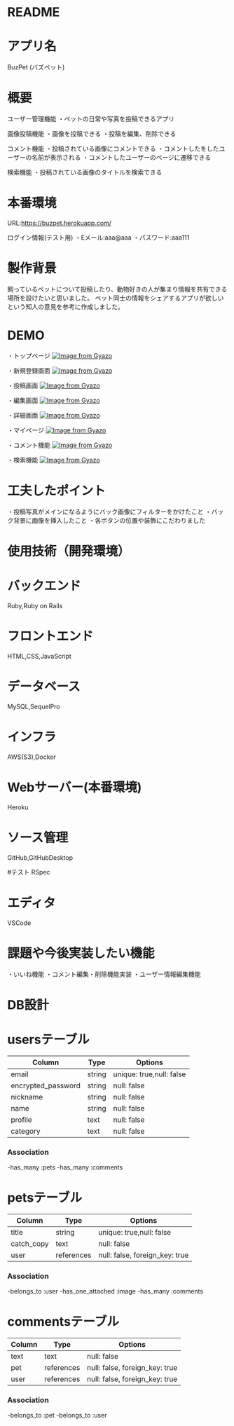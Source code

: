 # README
# アプリ名
 BuzPet  (バズペット)


# 概要
ユーザー管理機能
・ペットの日常や写真を投稿できるアプリ


画像投稿機能
・画像を投稿できる
・投稿を編集、削除できる

コメント機能
・投稿されている画像にコメントできる
・コメントしたをしたユーザーの名前が表示される
・コメントしたユーザーのページに遷移できる

検索機能
・投稿されている画像のタイトルを検索できる

# 本番環境
URL:https://buzpet.herokuapp.com/

ログイン情報(テスト用)
・Eメール:aaa@aaa
・パスワード:aaa111


# 製作背景
飼っているペットについて投稿したり、動物好きの人が集まり情報を共有できる場所を設けたいと思いました。
ペット同士の情報をシェアするアプリが欲しいという知人の意見を参考に作成しました。

# DEMO
・トップページ
[![Image from Gyazo](https://i.gyazo.com/894349979608611669859198eb6757f6.gif)](https://gyazo.com/894349979608611669859198eb6757f6)


・新規登録画面
[![Image from Gyazo](https://i.gyazo.com/099995f6b0522772cb71138e804b6aab.gif)](https://gyazo.com/099995f6b0522772cb71138e804b6aab)

・投稿画面
[![Image from Gyazo](https://i.gyazo.com/0f7a94de784adc57b3363b1a82689fbc.gif)](https://gyazo.com/0f7a94de784adc57b3363b1a82689fbc)

・編集画面
[![Image from Gyazo](https://i.gyazo.com/fbbfb7b801bab8da7a67e1568e7edf4e.gif)](https://gyazo.com/fbbfb7b801bab8da7a67e1568e7edf4e)


・詳細画面
[![Image from Gyazo](https://i.gyazo.com/a288d32d99b14014dd531959299026f5.gif)](https://gyazo.com/a288d32d99b14014dd531959299026f5)

・マイページ
[![Image from Gyazo](https://i.gyazo.com/da754665db4c498a69baf154f725d3ba.gif)](https://gyazo.com/da754665db4c498a69baf154f725d3ba)

・コメント機能
[![Image from Gyazo](https://i.gyazo.com/714eecf795af5dd52d87f1a1ea2e8edd.gif)](https://gyazo.com/714eecf795af5dd52d87f1a1ea2e8edd)


・検索機能
[![Image from Gyazo](https://i.gyazo.com/a4832bf2149cae9b6ec5ba05bf03db3c.gif)](https://gyazo.com/a4832bf2149cae9b6ec5ba05bf03db3c)




# 工夫したポイント

・投稿写真がメインになるようにバック画像にフィルターをかけたこと
・バック背景に画像を挿入したこと
・各ボタンの位置や装飾にこだわりました

# 使用技術（開発環境）
# バックエンド
Ruby,Ruby on Rails

# フロントエンド
HTML,CSS,JavaScript

# データベース
MySQL,SequelPro

# インフラ
AWS(S3),Docker

# Webサーバー(本番環境)
Heroku



# ソース管理
GitHub,GitHubDesktop

#テスト
RSpec

# エディタ
VSCode

# 課題や今後実装したい機能
・いいね機能
・コメント編集・削除機能実装
・ユーザー情報編集機能



# DB設計  

# usersテーブル

| Column             | Type   | Options                   |
|-----------------   | ------ | ------------------------- |
| email              | string | unique: true,null: false  |
| encrypted_password | string | null: false               |
| nickname           | string | null: false               |
| name               | string | null: false               |
| profile            | text   | null: false               |
| category           | text   | null: false               |

### Association
-has_many :pets
-has_many :comments


# petsテーブル

| Column             | Type       | Options                        |
|-----------------   | ---------- | ------------------------------ |
| title              | string     | unique: true,null: false       |
| catch_copy         | text       | null: false                    |
| user               | references | null: false, foreign_key: true |

### Association
-belongs_to :user
-has_one_attached :image
-has_many :comments


# commentsテーブル
| Column             | Type       | Options                        |
|-----------------   | ---------- | ------------------------------ |
| text               | text       | null: false                    |
| pet                | references | null: false, foreign_key: true |                    |
| user               | references | null: false, foreign_key: true |

### Association
-belongs_to :pet
-belongs_to :user


